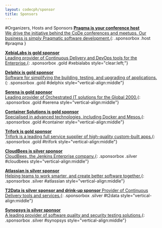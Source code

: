 ```yaml
---
layout: codecph/sponsor
title: Sponsors
---
```

#Organizers, Hosts and Sponsors
[__Praqma is your conference host__<br/>We drive the initiative behind the CoDe conferences and meetups. Our business is simply Praqmatic  software development.](/cph15/sponsors/praqma.html){: .sponsorbox  .host #praqma }


[__XebiaLabs is gold sponsor__<br/>Leading provider of Continuous Delivery and DevOps tools for the Enterprise.](/cph15/sponsors/xebialabs.html){: .sponsorbox .gold #xebialabs style="clear:left;"}

[__Delphix is gold sponsor__<br/>Software for simplifying the building, testing, and upgrading of applications.](/cph15/sponsors/delphix.html){: .sponsorbox .gold #delphix style="vertical-align:middle"}

[__Serena is gold sponsor__ <br/> Leading provider of Orchestrated IT solutions for the Global 2000.](/cph15/sponsors/serena.html){: .sponsorbox .gold #serena style="vertical-align:middle"}

[__Container Solutions is gold sponsor__<br/>Specialised in advanced technologies, including Docker and Mesos.](/cph15/sponsors/container-solutions.html){: .sponsorbox .gold #container style="vertical-align:middle"}

[__Trifork is gold sponsor__<br/>Trifork is a leading full service supplier of high-quality custom-built apps.](/cph15/sponsors/trifork.html){: .sponsorbox .gold #trifork style="vertical-align:middle"}

[__CloudBees is silver sponsor__<br/>CloudBees, the Jenkins Enterprise company.](/cph15/sponsors/cloudbees.html){: .sponsorbox .silver #cloudbees style="vertical-align:middle"}

[__Atlassian is silver sponsor__ <br/> Helping teams to work smarter, and create better software together.](/cph15/sponsors/atlassian.html){: .sponsorbox .silver #atlassian style="vertical-align:middle"}

[__T2Data is silver sponsor and drink-up sponsor__ Provider of Continuous Delivery tools and services.](/cph15/sponsors/t2data.html){: .sponsorbox .silver #t2data style="vertical-align:middle"}

[__Synopsys is silver sponsor__ <br/> A leading provider of software quality and security testing solutions.](/cph15/sponsors/synopsys.html){: .sponsorbox .silver #synopsys style="vertical-align:middle"}

<div style="clear:both;">&nbsp;</div>
